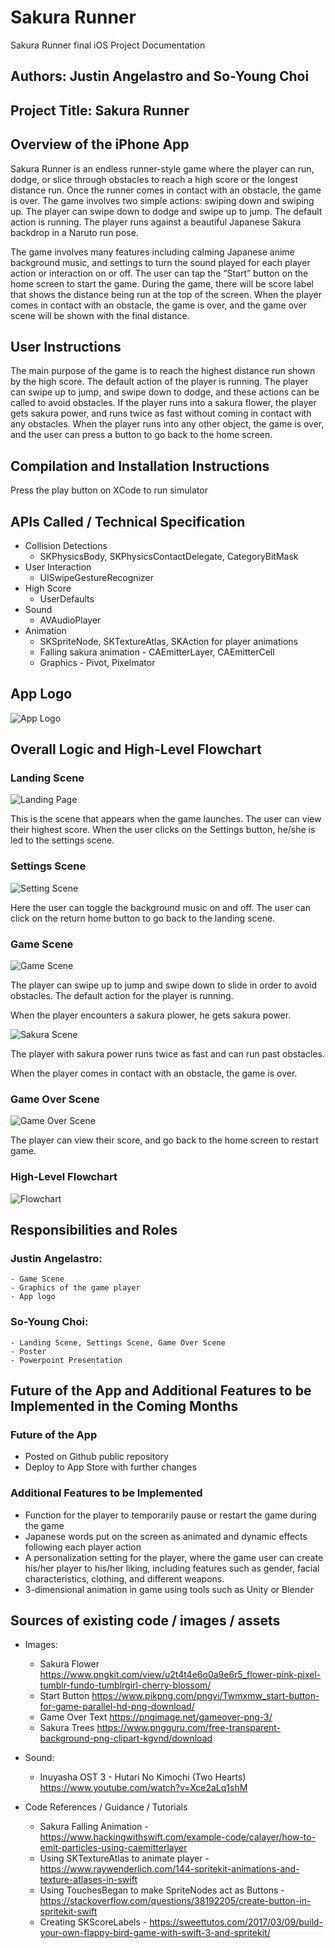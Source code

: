 # Sakura Runner
Sakura Runner final iOS Project Documentation

## Authors: Justin Angelastro and So-Young Choi

## Project Title: Sakura Runner

## Overview of the iPhone App 

Sakura Runner is an endless runner-style game where the player can run, dodge, or slice through obstacles to reach a high score or the longest distance run. Once the runner comes in contact with an obstacle, the game is over. The game involves two simple actions: swiping down and swiping up. The player can swipe down to dodge and swipe up to jump. The default action is running. The player runs against a beautiful Japanese Sakura backdrop in a Naruto run pose.

The game involves many features including calming Japanese anime background music, and settings to turn the sound played for each player action or interaction on or off. The user can tap the “Start” button on the home screen to start the game. During the game, there will be score label that shows the distance being run at the top of the screen. When the player comes in contact with an obstacle, the game is over, and the game over scene will be shown with the final distance.

## User Instructions 

The main purpose of the game is to reach the highest distance run shown by the high score. The default action of the player is running. The player can swipe up to jump, and swipe down to dodge, and these actions can be called to avoid obstacles. If the player runs into a sakura flower, the player gets sakura power, and runs twice as fast without coming in contact with any obstacles. When the player runs into any other object, the game is over, and the user can press a button to go back to the home screen. 

## Compilation and Installation Instructions 

Press the play button on XCode to run simulator

## APIs Called / Technical Specification 
* Collision Detections
    - SKPhysicsBody, SKPhysicsContactDelegate, CategoryBitMask
* User Interaction 
    - UISwipeGestureRecognizer
* High Score 
    - UserDefaults 
* Sound 
    - AVAudioPlayer
* Animation 
    - SKSpriteNode, SKTextureAtlas, SKAction for player animations 
    - Falling sakura animation - CAEmitterLayer, CAEmitterCell 
    - Graphics - Pivot, Pixelmator 
    
## App Logo
![App Logo](https://github.com/jbird1998/sakura-runner/blob/master/Sakura%20Runner/appLogoSakuraRunner.png)

## Overall Logic and High-Level Flowchart 

### Landing Scene 
![Landing Page](https://github.com/jbird1998/sakura-runner/blob/master/Sakura%20Runner/landingpage.png)
    
This is the scene that appears when the game launches.
The user can view their highest score. 
When the user clicks on the Settings button, he/she is led to the settings scene. 
    
### Settings Scene 
![Setting Scene](https://github.com/jbird1998/sakura-runner/blob/master/Sakura%20Runner/settings.png)

Here the user can toggle the background music on and off. The user can click on the return home button to go back to the landing scene. 

### Game Scene 
![Game Scene](https://github.com/jbird1998/sakura-runner/blob/master/Sakura%20Runner/gamescene.png)

The player can swipe up to jump and swipe down to slide in order to avoid obstacles.
The default action for the player is running. 

When the player encounters a sakura plower, he gets sakura power. 

![Sakura Scene](https://github.com/jbird1998/sakura-runner/blob/master/Sakura%20Runner/sakurapage.png)

The player with sakura power runs twice as fast and can run past obstacles. 

When the player comes in contact with an obstacle, the game is over. 

### Game Over Scene 
![Game Over Scene](https://github.com/jbird1998/sakura-runner/blob/master/Sakura%20Runner/gameover.png)

The player can view their score, and go back to the home screen to restart game.

### High-Level Flowchart 
![Flowchart](https://github.com/jbird1998/sakura-runner/blob/master/Sakura%20Runner/flowchart.png)

## Responsibilities and Roles

### Justin Angelastro: 
    - Game Scene
    - Graphics of the game player
    - App logo
    
### So-Young Choi: 
    - Landing Scene, Settings Scene, Game Over Scene 
    - Poster 
    - Powerpoint Presentation 
    
## Future of the App and Additional Features to be Implemented in the Coming Months

### Future of the App 
* Posted on Github public repository
* Deploy to App Store with further changes 

### Additional Features to be Implemented 
* Function for the player to temporarily pause or restart the game during the game
* Japanese words put on the screen as animated and dynamic effects following each player action 
* A personalization setting for the player, where the game user can create his/her player to his/her liking, including features such as gender, facial characteristics, clothing, and different weapons. 
* 3-dimensional animation in game using tools such as Unity or Blender

## Sources of existing code / images / assets

* Images: 
    - Sakura Flower https://www.pngkit.com/view/u2t4t4e6o0a9e6r5_flower-pink-pixel-tumblr-fundo-tumblrgirl-cherry-blossom/
    - Start Button https://www.pikpng.com/pngvi/Twmxmw_start-button-for-game-parallel-hd-png-download/
    - Game Over Text  https://pngimage.net/gameover-png-3/
    - Sakura Trees https://www.pngguru.com/free-transparent-background-png-clipart-kgvnd/download

* Sound: 
    - Inuyasha OST 3 - Hutari No Kimochi (Two Hearts) https://www.youtube.com/watch?v=Xce2aLq1shM

* Code References / Guidance / Tutorials 
    - Sakura Falling Animation - https://www.hackingwithswift.com/example-code/calayer/how-to-emit-particles-using-caemitterlayer
    - Using SKTextureAtlas to animate player - https://www.raywenderlich.com/144-spritekit-animations-and-texture-atlases-in-swift 
    - Using TouchesBegan to make SpriteNodes act as Buttons - https://stackoverflow.com/questions/38192205/create-button-in-spritekit-swift
    - Creating SKScoreLabels - https://sweettutos.com/2017/03/09/build-your-own-flappy-bird-game-with-swift-3-and-spritekit/
